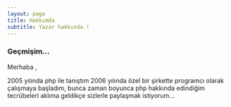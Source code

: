 ```yaml
---
layout: page
title: Hakkımda
subtitle: Yazar hakkında !
---
```


 
### Geçmişim...

Merhaba ,  
  
 2005 yılında  php ile tanıştım 2006 yılında özel bir şirkette programcı olarak çalışmaya başladım, bunca zaman boyunca php hakkında edindiğim tecrübeleri aklıma geldikçe sizlerle paylaşmak istiyorum... 